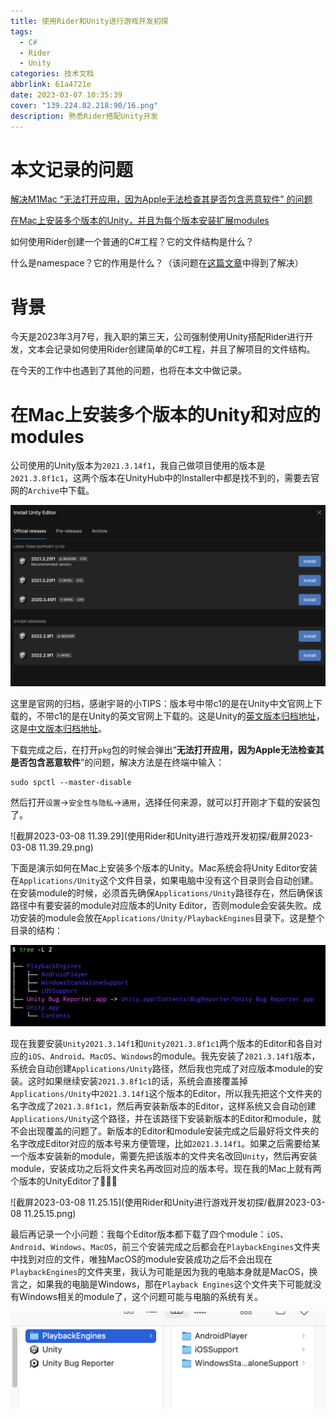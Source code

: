 ```yaml
---
title: 使用Rider和Unity进行游戏开发初探
tags:
  - C#
  - Rider
  - Unity
categories: 技术文档
abbrlink: 61a4721e
date: 2023-03-07 10:35:39
cover: "139.224.82.218:90/16.png"
description: 熟悉Rider搭配Unity开发
---
```


# 本文记录的问题

[解决M1Mac “无法打开应用，因为Apple无法检查其是否包含恶意软件” 的问题](#1)

[在Mac上安装多个版本的Unity，并且为每个版本安装扩展modules](#2)

如何使用Rider创建一个普通的C#工程？它的文件结构是什么？

什么是namespace？它的作用是什么？（该问题在[这篇文章](http://soincredible777.com.cn/posts/73546a6d/)中得到了解决）

# 背景

今天是2023年3月7号，我入职的第三天，公司强制使用Unity搭配Rider进行开发，文本会记录如何使用Rider创建简单的C#工程，并且了解项目的文件结构。

在今天的工作中也遇到了其他的问题，也将在本文中做记录。

# <span id = "2">在Mac上安装多个版本的Unity和对应的modules</span>

公司使用的Unity版本为`2021.3.14f1`，我自己做项目使用的版本是`2021.3.8f1c1`，这两个版本在UnityHub中的Installer中都是找不到的，需要去官网的`Archive`中下载。

![image-20230307212335202](使用Rider和Unity进行游戏开发初探/image-20230307212335202.png)

这里是官网的归档，感谢宇哥的小TIPS：版本号中带c1的是在Unity中文官网上下载的，不带c1的是在Unity的英文官网上下载的。这是Unity的[英文版本归档地址](https://unity.com/releases/editor/archive)，这是[中文版本归档地址](https://unity.cn/releases/full/2021)。

<span id = "1">下载完成之后，在打开`pkg`包的时候会弹出“**无法打开应用，因为Apple无法检查其是否包含恶意软件**”的问题，解决方法是在终端中输入：</span>

```shell
sudo spctl --master-disable
```

然后打开`设置`->`安全性与隐私`->`通用`，选择任何来源，就可以打开刚才下载的安装包了。

![截屏2023-03-08 11.39.29](使用Rider和Unity进行游戏开发初探/截屏2023-03-08 11.39.29.png)

下面是演示如何在Mac上安装多个版本的Unity。Mac系统会将Unity Editor安装在`Applications/Unity`这个文件目录，如果电脑中没有这个目录则会自动创建。在安装module的时候，必须首先确保`Applications/Unity`路径存在，然后确保该路径中有要安装的module对应版本的Unity Editor，否则module会安装失败。成功安装的module会放在`Applications/Unity/PlaybackEngines`目录下。这是整个目录的结构：

![image-20230308110717748](使用Rider和Unity进行游戏开发初探/image-20230308110717748.png)

现在我要安装`Unity2021.3.14f1`和`Unity2021.3.8f1c1`两个版本的Editor和各自对应的`iOS`、`Android`、`MacOS`、`Windows`的module。我先安装了`2021.3.14f1`版本，系统会自动创建`Applications/Unity`路径，然后我也完成了对应版本module的安装。这时如果继续安装`2021.3.8f1c1`的话，系统会直接覆盖掉`Applications/Unity`中`2021.3.14f1`这个版本的Editor，所以我先把这个文件夹的名字改成了`2021.3.8f1c1`，然后再安装新版本的Editor，这样系统又会自动创建`Applications/Unity`这个路径，并在该路径下安装新版本的Editor和module，就不会出现覆盖的问题了。新版本的Editor和module安装完成之后最好将文件夹的名字改成Editor对应的版本号来方便管理，比如`2021.3.14f1`。如果之后需要给某一个版本安装新的module，需要先把该版本的文件夹名改回`Unity`，然后再安装module，安装成功之后将文件夹名再改回对应的版本号。现在我的Mac上就有两个版本的UnityEditor了🤤🤤🤤

![截屏2023-03-08 11.25.15](使用Rider和Unity进行游戏开发初探/截屏2023-03-08 11.25.15.png)

最后再记录一个小问题：我每个Editor版本都下载了四个module：`iOS`、`Android`、`Windows`、`MacOS`，前三个安装完成之后都会在`PlaybackEngines`文件夹中找到对应的文件，唯独MacOS的module安装成功之后不会出现在`PlaybackEngines`的文件夹里，我认为可能是因为我的电脑本身就是MacOS，换言之，如果我的电脑是Windows，那在`Playback Engines`这个文件夹下可能就没有Windows相关的module了，这个问题可能与电脑的系统有关。

![image-20230308112954910](使用Rider和Unity进行游戏开发初探/image-20230308112954910.png)

